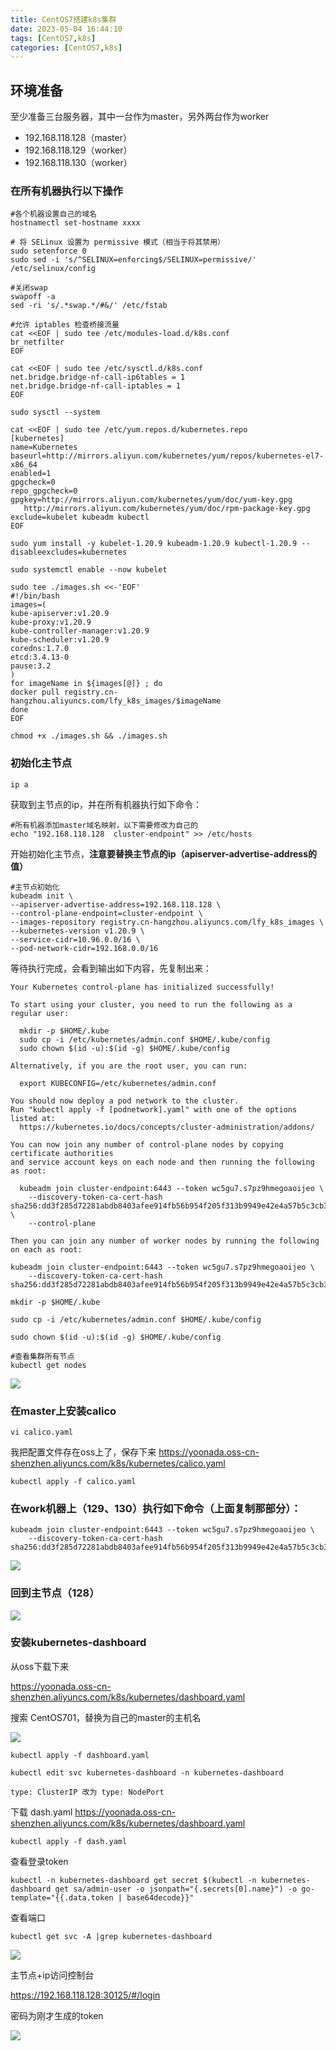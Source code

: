 ```yaml
---
title: CentOS7搭建k8s集群
date: 2023-05-04 16:44:10
tags: [CentOS7,k8s]
categories: [CentOS7,k8s]
---
```

## 环境准备
至少准备三台服务器，其中一台作为master，另外两台作为worker
* 192.168.118.128（master）
* 192.168.118.129（worker）
* 192.168.118.130（worker）

### 在所有机器执行以下操作
```shell
#各个机器设置自己的域名
hostnamectl set-hostname xxxx
```
```shell
# 将 SELinux 设置为 permissive 模式（相当于将其禁用）
sudo setenforce 0
sudo sed -i 's/^SELINUX=enforcing$/SELINUX=permissive/' /etc/selinux/config
```
```shell
#关闭swap
swapoff -a  
sed -ri 's/.*swap.*/#&/' /etc/fstab
```
```shell
#允许 iptables 检查桥接流量
cat <<EOF | sudo tee /etc/modules-load.d/k8s.conf
br_netfilter
EOF
```
```shell
cat <<EOF | sudo tee /etc/sysctl.d/k8s.conf
net.bridge.bridge-nf-call-ip6tables = 1
net.bridge.bridge-nf-call-iptables = 1
EOF
```
```shell
sudo sysctl --system
```
```shell
cat <<EOF | sudo tee /etc/yum.repos.d/kubernetes.repo
[kubernetes]
name=Kubernetes
baseurl=http://mirrors.aliyun.com/kubernetes/yum/repos/kubernetes-el7-x86_64
enabled=1
gpgcheck=0
repo_gpgcheck=0
gpgkey=http://mirrors.aliyun.com/kubernetes/yum/doc/yum-key.gpg
   http://mirrors.aliyun.com/kubernetes/yum/doc/rpm-package-key.gpg
exclude=kubelet kubeadm kubectl
EOF
```
```shell
sudo yum install -y kubelet-1.20.9 kubeadm-1.20.9 kubectl-1.20.9 --disableexcludes=kubernetes
```
```shell
sudo systemctl enable --now kubelet
```
```shell
sudo tee ./images.sh <<-'EOF'
#!/bin/bash
images=(
kube-apiserver:v1.20.9
kube-proxy:v1.20.9
kube-controller-manager:v1.20.9
kube-scheduler:v1.20.9
coredns:1.7.0
etcd:3.4.13-0
pause:3.2
)
for imageName in ${images[@]} ; do
docker pull registry.cn-hangzhou.aliyuncs.com/lfy_k8s_images/$imageName
done
EOF
```
```shell
chmod +x ./images.sh && ./images.sh
```
### 初始化主节点
```shell
ip a
```
获取到主节点的ip，并在所有机器执行如下命令：
```shell
#所有机器添加master域名映射，以下需要修改为自己的
echo "192.168.118.128  cluster-endpoint" >> /etc/hosts
```
开始初始化主节点，**注意要替换主节点的ip（apiserver-advertise-address的值）**
```shell
#主节点初始化
kubeadm init \
--apiserver-advertise-address=192.168.118.128 \
--control-plane-endpoint=cluster-endpoint \
--images-repository registry.cn-hangzhou.aliyuncs.com/lfy_k8s_images \
--kubernetes-version v1.20.9 \
--service-cidr=10.96.0.0/16 \
--pod-network-cidr=192.168.0.0/16
```
等待执行完成，会看到输出如下内容，先复制出来：
```text
Your Kubernetes control-plane has initialized successfully!

To start using your cluster, you need to run the following as a regular user:

  mkdir -p $HOME/.kube
  sudo cp -i /etc/kubernetes/admin.conf $HOME/.kube/config
  sudo chown $(id -u):$(id -g) $HOME/.kube/config

Alternatively, if you are the root user, you can run:

  export KUBECONFIG=/etc/kubernetes/admin.conf

You should now deploy a pod network to the cluster.
Run "kubectl apply -f [podnetwork].yaml" with one of the options listed at:
  https://kubernetes.io/docs/concepts/cluster-administration/addons/

You can now join any number of control-plane nodes by copying certificate authorities
and service account keys on each node and then running the following as root:

  kubeadm join cluster-endpoint:6443 --token wc5gu7.s7pz9hmegoaoijeo \
    --discovery-token-ca-cert-hash sha256:dd3f285d72281abdb8403afee914fb56b954f205f313b9949e42e4a57b5c3cb3 \
    --control-plane 

Then you can join any number of worker nodes by running the following on each as root:

kubeadm join cluster-endpoint:6443 --token wc5gu7.s7pz9hmegoaoijeo \
    --discovery-token-ca-cert-hash sha256:dd3f285d72281abdb8403afee914fb56b954f205f313b9949e42e4a57b5c3cb3
```

```shell
mkdir -p $HOME/.kube
```
```shell
sudo cp -i /etc/kubernetes/admin.conf $HOME/.kube/config
```
```shell
sudo chown $(id -u):$(id -g) $HOME/.kube/config
```
```shell
#查看集群所有节点
kubectl get nodes
```

![](https://yoonada.oss-cn-shenzhen.aliyuncs.com/images/image-20230504165734541.png)
### 在master上安装calico
```shell
vi calico.yaml
```
我把配置文件存在oss上了，保存下来
https://yoonada.oss-cn-shenzhen.aliyuncs.com/k8s/kubernetes/calico.yaml
```shell
kubectl apply -f calico.yaml
```
### 在work机器上（129、130）执行如下命令（上面复制那部分）：
```shell
kubeadm join cluster-endpoint:6443 --token wc5gu7.s7pz9hmegoaoijeo \
    --discovery-token-ca-cert-hash sha256:dd3f285d72281abdb8403afee914fb56b954f205f313b9949e42e4a57b5c3cb3
```
![](https://yoonada.oss-cn-shenzhen.aliyuncs.com/images/image-20230504170721017.png)

### 回到主节点（128）

![](https://yoonada.oss-cn-shenzhen.aliyuncs.com/images/image-20230504170934242.png)

### 安装kubernetes-dashboard

从oss下载下来

https://yoonada.oss-cn-shenzhen.aliyuncs.com/k8s/kubernetes/dashboard.yaml

搜索 CentOS701，替换为自己的master的主机名

![](https://yoonada.oss-cn-shenzhen.aliyuncs.com/images/image-20230504171217679.png)

```shell
kubectl apply -f dashboard.yaml
```

```shell
kubectl edit svc kubernetes-dashboard -n kubernetes-dashboard
```

```shell
type: ClusterIP 改为 type: NodePort
```
下载 dash.yaml
https://yoonada.oss-cn-shenzhen.aliyuncs.com/k8s/kubernetes/dashboard.yaml

```shell
kubectl apply -f dash.yaml
```
查看登录token
```shell
kubectl -n kubernetes-dashboard get secret $(kubectl -n kubernetes-dashboard get sa/admin-user -o jsonpath="{.secrets[0].name}") -o go-template="{{.data.token | base64decode}}"
```
查看端口
```shell
kubectl get svc -A |grep kubernetes-dashboard
```

![](https://yoonada.oss-cn-shenzhen.aliyuncs.com/images/image-20230504171641769.png)

主节点+ip访问控制台

https://192.168.118.128:30125/#/login

密码为刚才生成的token

![](https://yoonada.oss-cn-shenzhen.aliyuncs.com/images/image-20230504171753281.png)
